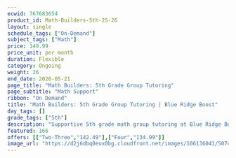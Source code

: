 ```yaml
---
ecwid: 767683654
product_id: Math-Builders-5th-25-26
layout: single
schedule_tags: ["On-Demand"]
subject_tags: ["Math"]
price: 149.99
price_unit: per month
duration: Flexible
category: Ongoing
weight: 26
end_date: 2026-05-21
page_title: "Math Builders: 5th Grade Group Tutoring"
page_subtitle: "Math Support"
ribbon: "On Demand"
title: "Math Builders: 5th Grade Group Tutoring | Blue Ridge Boost"
day_tags: []
grade_tags: ["5th"]
description: "Supportive 5th grade math group tutoring at Blue Ridge Boost. Focused math support to build skills, confidence, and problem-solving. Charlottesville, VA. Contact (434) 260-0636 or nora@blueridgeboost.com ." 
featured: 166
offers: [["Two-Three","142.49"],["Four","134.99"]]
image_url: "https://d2j6dbq0eux0bg.cloudfront.net/images/106136041/5074168508.png"
---
```


